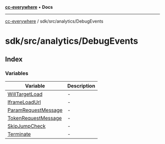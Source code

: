 [**cc-everywhere**](../../../../index.md) • **Docs**

***

[cc-everywhere](../../../../index.md) / sdk/src/analytics/DebugEvents

# sdk/src/analytics/DebugEvents

## Index

### Variables

| Variable | Description |
| ------ | ------ |
| [WillTargetLoad](variables/WillTargetLoad.md) | - |
| [IframeLoadUrl](variables/IframeLoadUrl.md) | - |
| [ParamRequestMessage](variables/ParamRequestMessage.md) | - |
| [TokenRequestMessage](variables/TokenRequestMessage.md) | - |
| [SkipJumpCheck](variables/SkipJumpCheck.md) | - |
| [Terminate](variables/Terminate.md) | - |
